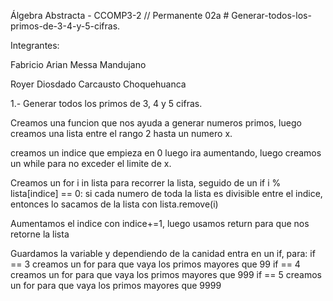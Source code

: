 
Álgebra Abstracta - CCOMP3-2 // Permanente 02a
﻿# Generar-todos-los-primos-de-3-4-y-5-cifras.
 
Integrantes:

Fabricio Arian Messa Mandujano

Royer Diosdado Carcausto Choquehuanca


1.- Generar todos los primos de 3, 4 y 5 cifras.

Creamos una funcion que nos ayuda a generar numeros primos, luego creamos una lista entre el rango 2 hasta un numero x.

creamos un indice que empieza en 0 luego ira aumentando, luego creamos un while para no exceder el limite de x.

Creamos un for i in lista para recorrer la lista, seguido de un if i % lista[indice] == 0: si cada numero de toda la lista es divisible entre el indice,
entonces lo sacamos de la lista con lista.remove(i)

Aumentamos el indice con indice+=1, luego usamos return para que nos retorne la lista
    
Guardamos la variable y dependiendo de la canidad entra en un if, para:
if == 3 creamos un for para que vaya los primos mayores que 99
if == 4 creamos un for para que vaya los primos mayores que 999
if == 5 creamos un for para que vaya los primos mayores que 9999
